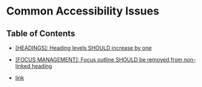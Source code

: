 # Common Accessibility Issues

## Table of Contents

* [[HEADINGS]: Heading levels SHOULD increase by one](https://github.com/department-of-veterans-affairs/va.gov-team/blob/master/platform/accessibility/common-issues/headings-should-increase-by-one.md)

* [[FOCUS MANAGEMENT]: Focus outline SHOULD be removed from non-linked heading]()

* [link]()
